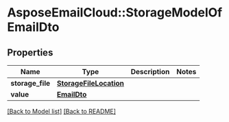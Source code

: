 # AsposeEmailCloud::StorageModelOfEmailDto
## Properties
Name | Type | Description | Notes
------------ | ------------- | ------------- | -------------
**storage_file** | [**StorageFileLocation**](StorageFileLocation.md) |  | 
**value** | [**EmailDto**](EmailDto.md) |  | 



[[Back to Model list]](Models.md) [[Back to README]](README.md)


